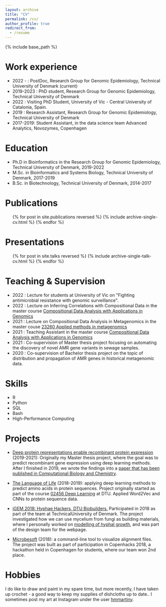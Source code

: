 ```yaml
---
layout: archive
title: "CV"
permalink: /cv/
author_profile: true
redirect_from:
  - /resume
---
```


{% include base_path %}

Work experience
======
* 2022 - : PostDoc, Research Group for Genomic Epidemiology, Technical University of Denmark (current)
* 2019-2023 : PhD student, Research Group for Genomic Epidemiology, Technical University of Denmark
* 2022 : Visiting PhD Student, University of Vic - Central University of Catalonia, Spain.
* 2019 : Research Assistant, Research Group for Genomic Epidemiology, Technical University of Denmark
* 2017-2019: Student Assistant, in the data science team Advanced Analytics, Novozymes, Copenhagen

Education
======
* Ph.D in Bioinformatics in the Research Group for Genomic Epidemiology, Technical University of Denmark, 2019-2022
* M.Sc. in Bioinformatics and Systems Biology, Technical University of Denmark, 2017-2019
* B.Sc. in Biotechnology, Technical University of Denmark, 2014-2017

Publications
======
  <ul>{% for post in site.publications reversed %}
    {% include archive-single-cv.html %}
  {% endfor %}</ul>

Presentations 
======
  <ul>{% for post in site.talks reversed %}
    {% include archive-single-talk-cv.html %}
  {% endfor %}</ul>

Teaching & Supervision
======
* 2022 : Lecture for students at University of Vic on "Fighting antimicrobial resistance with genomic surveillance".
* 2022 : Lecture on Inferring Correlations with Compositional Data in the master course <a href="https://kurser.dtu.dk/course/23257" target="_blank">Compositional Data Analysis with Applications in Genomics</a>
* 2021 : Lecture on Compositional Data Analysis in Metagenomics in the master couse <a href="https://kurser.dtu.dk/course/23260"> 23260 Applied methods in metagenomics</a>
* 2021 : Teaching Assistant in the master course <a href="https://kurser.dtu.dk/course/23257" target="_blank">Compositional Data Analysis with Applications in Genomics</a>
* 2021 : Co-supervision of Master thesis project focusing on automating the discovery of novel AMR gene variants in sewage samples. 
* 2020 : Co-supervision of Bachelor thesis project on the topic of distribution and propagation of AMR genes in historical metagenomic data.

Skills
======
* R 
* Python
* SQL
* Bash
* High-Performance Computing

Projects
======
* <a href="https://github.com/hmmartiny/Predicting-Gene-Expression" target="_blank">Deep protein representations enable recombinant protein expression</a> (2019-2021): Originally my Master thesis project, where the goal was to predict recombinant gene expression using deep learning methods. After I finished in 2019, we wrote the findings into a <a href="https://www.sciencedirect.com/science/article/pii/S1476927121001663" target="_blank">paper that has been published in Computational Biology and Chemistry</a>.
* <a href="https://github.com/mari756h/The_unemployed_cells" targeT="_blank">The Language of Life</a> (2018-2019): applying deep learning methods to predict amino acids in protein sequences. Project originally started as part of the course <a href="https://kurser.dtu.dk/course/02456" target="_blank">02456 Deep Learning</a> at DTU. Applied Word2Vec and CNNs to protein sequence data.
* <a href="http://2018.igem.org/Team:DTU-Denmark">iGEM 2018: Hyphae Hackers, DTU Biobuilders.</a> Participated in 2018 as part of the team at TechnicalUniversity of Denmark. The project investigated how we can use mycelium from fungi as building materials, where I personally worked on <a href="http://2018.igem.org/Team:DTU-Denmark/GrowthModelling" targeT="_blank">modelling of hyphal growth</a>, and was part of the design team for the webpage.
* <a href="https://github.com/hmmartiny/Microbesoft" targeT="_blank">Microbesoft</a> (2018): a command-line tool to visualize alignment files. The project was built as part of participation in Copenhacks 2018, a hackathon held in Copenhagen for students, where our team won 2nd place.
  
  <!-- * Duties included:
    * Data cleaning and visualizations
    * Scraping data from online sources
    * Building small apps for users to visualize data and modelling results -->

<!-- * 2013-2017: Student Assistant, Unilabs A/S, Copenhagen
  * Department and tasks included:
    * Customer Service: tasks include managing the front desk and telephone service. Collecting and sorting internal paper work, receiving incoming mail or packages, and posting outgoing mail.
    * Unilabs International: jobs are to enter patientdata into the database, sorting patient documents and helping with various tasks to support the rest of the team.
    * Drug Development Services (DDS): tasks include to receive and handle blood samples to clinical studies, entering the patient data into the database, control of entered data and doing statistical work on those data. Packing sampling kits for blood samples to be send to customers. -->

Hobbies
======
I do like to draw and paint in my spare time, but more recently, I have taken up crochet - a good way to keep my supplies of dishcloths up to date.. I sometimes post my art at Instagram under the user <a href="https://www.instagram.com/hmmartiny/" targeT="_blank">hmmartiny</a>.

<!-- 
Publications
======
  <ul>{% for post in site.publications reversed %}
    {% include archive-single-cv.html %}
  {% endfor %}</ul>
  
Talks
======
  <ul>{% for post in site.talks reversed %}
    {% include archive-single-talk-cv.html  %}
  {% endfor %}</ul>
  
Teaching
======
  <ul>{% for post in site.teaching reversed %}
    {% include archive-single-cv.html %}
  {% endfor %}</ul>
  
Service and leadership
======
* Currently signed in to 43 different slack teams -->

